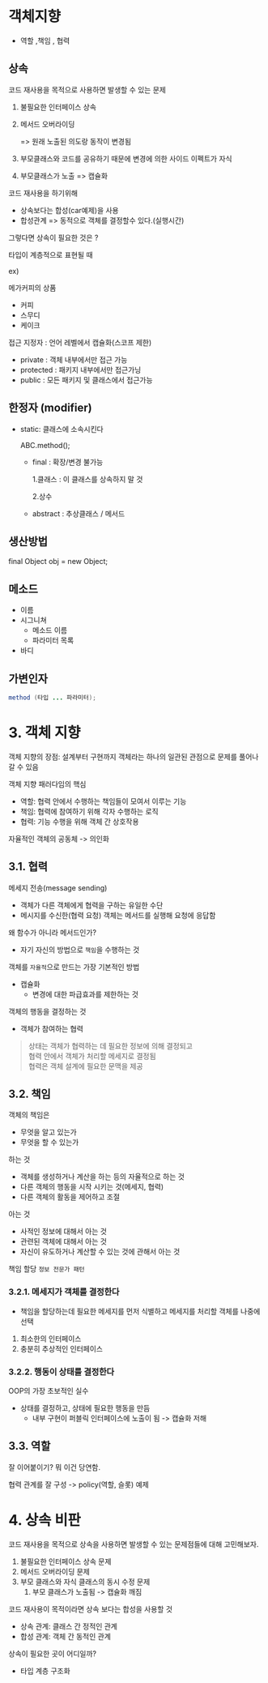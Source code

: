 # 객체지향

* 역할 ,책임 , 협력







## 상속

코드 재사용을 목적으로 사용하면 발생할 수 있는 문제

1. 불필요한 인터페이스 상속

2. 메서드 오버라이딩

    => 원래 노출된 의도랑 동작이 변경됨

3.  부모클래스와 코드를 공유하기 때문에 변경에 의한 사이드 이펙트가 자식 

4. 부모클래스가 노출 => 캡슐화 





코드 재사용을 하기위해 

- 상속보다는 합성(car예제)을 사용 
- 합성관계 => 동적으로 객체를 결정할수 있다.(실행시간)

그렇다면 상속이 필요한 것은 ?

타입이 계층적으로 표현될 때

ex)

메가커피의 상품

- 커피
- 스무디
- 케이크





접근 지정자 : 언어 레벨에서 캡슐화(스코프 제한)

- private : 객체 내부에서만 접근 가능
- protected : 패키지 내부에서만 접근가닝
- public : 모든 패키지 및 클래스에서 접근가능

## 한정자 (modifier)

* static: 클래스에 소속시킨다

  ABC.method();

  * final : 확장/변경 불가능

    1.클래스 : 이 클래스를 상속하지 말 것 

    2.상수

  * abstract : 추상클래스 / 메서드 



##  생산방법

final Object obj = new Object;

## 메소드

* 이름
* 시그니쳐
  * 메소드 이름
  * 파라미터 목록 
* 바디

## 가변인자 

```java 
method (타입 ... 파라미터);
```









# 3. 객체 지향

객체 지향의 장점: 설계부터 구현까지 객체라는 하나의 일관된 관점으로 문제를 풀어나갈 수 있음

객체 지향 패러다임의 핵심

- 역할: 협력 안에서 수행하는 책임들이 모여서 이루는 기능
- 책임: 협력에 참여하기 위해 각자 수행하는 로직
- 협력: 기능 수행을 위해 객체 간 상호작용

자율적인 객체의 공동체 -> 의인화

## 3.1. 협력

메세지 전송(message sending)
- 객체가 다른 객체에게 협력을 구하는 유일한 수단
- 메시지를 수신한(협력 요청) 객체는 메서드를 실행해 요청에 응답함

왜 함수가 아니라 메서드인가?
- 자기 자신의 방법으로 `책임`을 수행하는 것

객체를 `자율적`으로 만드는 가장 기본적인 방법
- 캡슐화
  - 변경에 대한 파급효과를 제한하는 것

객체의 행동을 결정하는 것
- 객체가 참여하는 협력

> 상태는 객체가 협력하는 데 필요한 정보에 의해 결정되고  
> 협력 안에서 객체가 처리할 메세지로 결정됨  
> 협력은 객체 설계에 필요한 문맥을 제공  

## 3.2. 책임

객체의 책임은
- 무엇을 알고 있는가
- 무엇을 할 수 있는가

하는 것
- 객체를 생성하거나 계산을 하는 등의 자율적으로 하는 것
- 다른 객체의 행동을 시작 시키는 것(메세지, 협력)
- 다른 객체의 활동을 제어하고 조절

아는 것
- 사적인 정보에 대해서 아는 것
- 관련된 객체에 대해서 아는 것
- 자신이 유도하거나 계산할 수 있는 것에 관해서 아는 것

책임 할당
`정보 전문가 패턴`

### 3.2.1. 메세지가 객체를 결정한다

- 책임을 할당하는데 필요한 메세지를 먼저 식별하고 메세지를 처리할 객체를 나중에 선택

1. 최소한의 인터페이스
2. 충분히 추상적인 인터페이스

### 3.2.2. 행동이 상태를 결정한다

OOP의 가장 초보적인 실수
- 상태를 결정하고, 상태에 필요한 행동을 만듬
  - 내부 구현이 퍼블릭 인터페이스에 노출이 됨 -> 캡슐화 저해

## 3.3. 역할

잘 이어붙이기? 뭐 이건 당연함.

협력 관계를 잘 구성
-> policy(역할, 슬롯) 예제

# 4. 상속 비판

코드 재사용을 목적으로 상속을 사용하면 발생할 수 있는 문제점들에 대해 고민해보자.  

1. 불필요한 인터페이스 상속 문제
2. 메서드 오버라이딩 문제
3. 부모 클래스와 자식 클래스의 동시 수정 문제
   1. 부모 클래스가 노출됨 -> 캡슐화 깨짐

코드 재사용이 목적이라면 상속 보다는 합성을 사용할 것
- 상속 관계: 클래스 간 정적인 관계
- 합성 관계: 객체 간 동적인 관계

상속이 필요한 곳이 어디일까?  

- 타입 계층 구조화